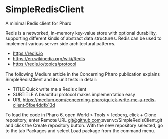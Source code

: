 # SimpleRedisClient
A minimal Redis client for Pharo

Redis is a networked, in-memory key-value store with optional durability, supporting different kinds of abstract data structures. Redis can be used to implement various server side architectural patterns.

- https://redis.io
- https://en.wikipedia.org/wiki/Redis
- https://redis.io/topics/protocol

The following Medium article in the Concerning Pharo publication explains SimpleRedisClient and its unit tests in detail:

- TITLE Quick write me a Redis client
- SUBTITLE A beautiful protocol makes implementation easy
- URL https://medium.com/concerning-pharo/quick-write-me-a-redis-client-5fbe4ddfb13d

To load the code in Pharo 6, open World > Tools > Iceberg, click + Clone repository, enter Remote URL git@github.com:svenvc/SimpleRedisClient.git and click the Create repository button. With the new repository selected, go to the tab Packages and select Load package from the command menu.
